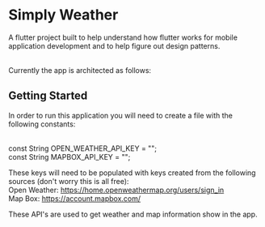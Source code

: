 # Simply Weather

A flutter project built to help understand how flutter works for mobile application development and to help figure out design patterns.<br /><br />

Currently the app is architected as follows:



## Getting Started

In order to run this application you will need to create a file with the following constants:<br /><br />


const String OPEN_WEATHER_API_KEY = "";<br />
const String MAPBOX_API_KEY = "";<br />

These keys will need to be populated with keys created from the following sources (don't worry this is all free):<br />
Open Weather: https://home.openweathermap.org/users/sign_in<br />
Map Box: https://account.mapbox.com/<br />

These API's are used to get weather and map information show in the app.
